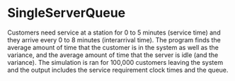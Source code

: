 # SingleServerQueue

Customers need service at a station for 0 to 5 minutes (service time) and they arrive every 0 to 8 minutes (interarrival time).
The program finds the average amount of time that the customer is in the system as well as the variance, and the average amount of time that the server is idle (and the variance).
The simulation is ran for 100,000 customers leaving the system and the output includes the service requirement clock times and the queue.